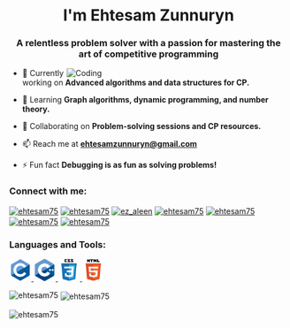 <h1 align="center">I'm Ehtesam Zunnuryn</h1>
<h3 align="center">A relentless problem solver with a passion for mastering the art of competitive programming</h3>
<img align= "right" alt = "Coding" width = "400" src = "https://camo.githubusercontent.com/130ffc354b6ee3c8c9e506276e598bf4e19ea7950df203dacf6aeee4fc543a50/68747470733a2f2f616e616c7974696373696e6469616d61672e636f6d2f77702d636f6e74656e742f75706c6f6164732f323031382f31322f646576656c6f7065722d6472696262626c652e676966">

- 🔭 Currently working on **Advanced algorithms and data structures for CP.**

- 🌱 Learning **Graph algorithms, dynamic programming, and number theory.**

- 👯 Collaborating on **Problem-solving sessions and CP resources.**

- 📫 Reach me at **ehtesamzunnuryn@gmail.com**

- ⚡ Fun fact **Debugging is as fun as solving problems!**

<h3 align="left">Connect with me:</h3>
<p align="left">
<a href="https://linkedin.com/in/ehtesam75" target="blank"><img align="center" src="https://raw.githubusercontent.com/rahuldkjain/github-profile-readme-generator/master/src/images/icons/Social/linked-in-alt.svg" alt="ehtesam75" height="30" width="40" /></a>
<a href="https://fb.com/ehtesam75" target="blank"><img align="center" src="https://raw.githubusercontent.com/rahuldkjain/github-profile-readme-generator/master/src/images/icons/Social/facebook.svg" alt="ehtesam75" height="30" width="40" /></a>
<a href="https://instagram.com/ez_aleen" target="blank"><img align="center" src="https://raw.githubusercontent.com/rahuldkjain/github-profile-readme-generator/master/src/images/icons/Social/instagram.svg" alt="ez_aleen" height="30" width="40" /></a>
<a href="https://www.codechef.com/users/ehtesam75" target="blank"><img align="center" src="https://cdn.jsdelivr.net/npm/simple-icons@3.1.0/icons/codechef.svg" alt="ehtesam75" height="30" width="40" /></a>
<a href="https://www.hackerrank.com/ehtesam75" target="blank"><img align="center" src="https://raw.githubusercontent.com/rahuldkjain/github-profile-readme-generator/master/src/images/icons/Social/hackerrank.svg" alt="ehtesam75" height="30" width="40" /></a>
<a href="https://codeforces.com/profile/ehtesam75" target="blank"><img align="center" src="https://raw.githubusercontent.com/rahuldkjain/github-profile-readme-generator/master/src/images/icons/Social/codeforces.svg" alt="ehtesam75" height="30" width="40" /></a>
<a href="https://www.leetcode.com/ehtesam75" target="blank"><img align="center" src="https://raw.githubusercontent.com/rahuldkjain/github-profile-readme-generator/master/src/images/icons/Social/leet-code.svg" alt="ehtesam75" height="30" width="40" /></a>
</p>

<h3 align="left">Languages and Tools:</h3>
<p align="left"> <a href="https://www.cprogramming.com/" target="_blank" rel="noreferrer"> <img src="https://raw.githubusercontent.com/devicons/devicon/master/icons/c/c-original.svg" alt="c" width="40" height="40"/> </a> <a href="https://www.w3schools.com/cpp/" target="_blank" rel="noreferrer"> <img src="https://raw.githubusercontent.com/devicons/devicon/master/icons/cplusplus/cplusplus-original.svg" alt="cplusplus" width="40" height="40"/> </a> <a href="https://www.w3schools.com/css/" target="_blank" rel="noreferrer"> <img src="https://raw.githubusercontent.com/devicons/devicon/master/icons/css3/css3-original-wordmark.svg" alt="css3" width="40" height="40"/> </a> <a href="https://www.w3.org/html/" target="_blank" rel="noreferrer"> <img src="https://raw.githubusercontent.com/devicons/devicon/master/icons/html5/html5-original-wordmark.svg" alt="html5" width="40" height="40"/> </a> </p>

<p><img align="left" src="https://github-readme-stats.vercel.app/api/top-langs?username=ehtesam75&show_icons=true&locale=en&layout=compact" alt="ehtesam75" /></p>

<p>&nbsp;<img align="center" src="https://github-readme-stats.vercel.app/api?username=ehtesam75&show_icons=true&locale=en" alt="ehtesam75" /></p>

<p><img align="center" src="https://github-readme-streak-stats.herokuapp.com/?user=ehtesam75&" alt="ehtesam75" /></p>
